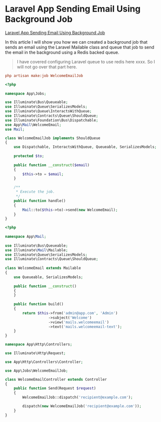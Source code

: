 # Laravel App Sending Email Using Background Job

[Laravel App Sending Email Using Background Job](https://aregsar.com/blog/2020/laravel-app-sending-email-using-background-job)

In this article I will show you how we can created a background job that sends an email using the Laravel Mailable class and queue that job to send the email in the background using a Redis backed queue.

> I have covered configuring Laravel queue to use redis here xxxx. So I will not go over that part here.

```ini
php artisan make:job WelcomeEmailJob
```


```php
<?php
  
namespace App\Jobs;

use Illuminate\Bus\Queueable;
use Illuminate\Queue\SerializesModels;
use Illuminate\Queue\InteractsWithQueue;
use Illuminate\Contracts\Queue\ShouldQueue;
use Illuminate\Foundation\Bus\Dispatchable;
use App\Mail\WelcomeEmail;
use Mail;

class WelcomeEmailJob implements ShouldQueue
{
    use Dispatchable, InteractsWithQueue, Queueable, SerializesModels;
  
    protected $to;
  
    public function __construct($email)
    {
        $this->to = $email;
    }

    /**
     * Execute the job.
     */
    public function handle()
    {
        Mail::to($this->to)->send(new WelcomeEmail);
    }
}
```


```php
<?php
  
namespace App\Mail;
  
use Illuminate\Bus\Queueable;
use Illuminate\Mail\Mailable;
use Illuminate\Queue\SerializesModels;
use Illuminate\Contracts\Queue\ShouldQueue;
  
class WelcomeEmail extends Mailable
{
    use Queueable, SerializesModels;
  
    public function __construct()
    {
    }
  
    public function build()
    {
        return $this->from('admin@app.com', 'Admin')
                    ->subject('Welcome')
                    ->view('mails.welcomeemail')
                    ->text('mails.welcomeemail-text');
    }
}
```


```php
namespace App\Http\Controllers;

use Illuminate\Http\Request;

use App\Http\Controllers\Controller;

use App\Jobs\WelcomeEmailJob;

class WelcomeEmailController extends Controller
{
    public function Send(Request $request)
    {
        WelcomeEmailJob::dispatch('recipient@example.com');

        dispatch(new WelcomeEmailJob('recipient@example.com'));
    }
}
```

